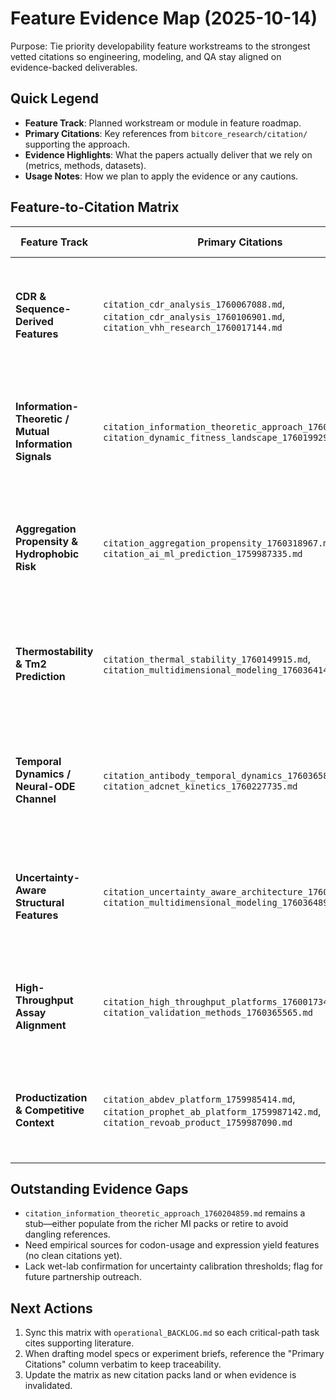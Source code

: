 # Feature Evidence Map (2025-10-14)

Purpose: Tie priority developability feature workstreams to the strongest vetted citations so engineering, modeling, and QA stay aligned on evidence-backed deliverables.

## Quick Legend
- **Feature Track**: Planned workstream or module in feature roadmap.
- **Primary Citations**: Key references from `bitcore_research/citation/` supporting the approach.
- **Evidence Highlights**: What the papers actually deliver that we rely on (metrics, methods, datasets).
- **Usage Notes**: How we plan to apply the evidence or any cautions.

## Feature-to-Citation Matrix

| Feature Track | Primary Citations | Evidence Highlights | Usage Notes |
| --- | --- | --- | --- |
| **CDR & Sequence-Derived Features** | `citation_cdr_analysis_1760067088.md`, `citation_cdr_analysis_1760106901.md`, `citation_vhh_research_1760017144.md` | Benchmarks for inverse folding, CDR-H3 flexibility motifs, nanobody CDR3 length trends; curated VHH sequence databases | Drive CDR feature engineering sprint; borrow test splits/metrics for regression baselines; ensure nanobody edge cases stay in scope |
| **Information-Theoretic / Mutual Information Signals** | `citation_information_theoretic_approach_1760204876.md`, `citation_dynamic_fitness_landscape_1760199292.md` | Formal MI framework, epistasis analysis, channel capacity framing for FLAb datasets | Reuse MI estimation recipes; constrain feature selection to high-MI residue pairs; document theoretical rationale in model cards |
| **Aggregation Propensity & Hydrophobic Risk** | `citation_aggregation_propensity_1760318967.md`, `citation_ai_ml_prediction_1759987335.md` | Demonstrated ML pipelines for aggregation with r=0.91 using surface curvature + electrostatics; surveys of developability ML benchmarks | Anchor surface-charge feature set; cross-check evaluation metrics before reproducing; highlight curvature descriptors as differentiator |
| **Thermostability & Tm2 Prediction** | `citation_thermal_stability_1760149915.md`, `citation_multidimensional_modeling_1760364146.md` | Sequence+structure ML achieving Spearman 0.4-0.52; MD-informed AbMelt models with R² 0.57-0.60; embedding-based nanobody Tm estimator | Justify hybrid sequence/structure head; borrow AbMelt MD-derived descriptors; extend to VHH via TEMPRO references |
| **Temporal Dynamics / Neural-ODE Channel** | `citation_antibody_temporal_dynamics_1760365867.md`, `citation_adcnet_kinetics_1760227735.md` | AbODE conjoined ODE design paradigm; ADCnet Neural-ODE kinetics for payload release with experimental validation | Build roadmap for dynamic developability predictor; cite when scoping temporal feature backlog; flag need for time-series labels |
| **Uncertainty-Aware Structural Features** | `citation_uncertainty_aware_architecture_1760366138.md`, `citation_multidimensional_modeling_1760364894.md` | ImmuneBuilder ensemble variance for confidence estimates; multimodal fusion recipes incorporating uncertainty weighting | Integrate ABodyBuilder2 uncertainty into feature pipeline; document calibration targets; share with validation for risk-aware thresholds |
| **High-Throughput Assay Alignment** | `citation_high_throughput_platforms_1760017345.md`, `citation_validation_methods_1760365565.md` | Enumerates assay stack (HIC, AC-SINS, DLS) and validation pipelines; provides wet-lab KPIs and cross-validation procedures | Map competition metrics to wet-lab corollaries; build QA checklist referencing assay confidence intervals |
| **Productization & Competitive Context** | `citation_abdev_platform_1759985414.md`, `citation_prophet_ab_platform_1759987142.md`, `citation_revoab_product_1759987090.md` | Market positioning for competitor platforms; technical deep dives into PROPHET-Ab and RevoAb capabilities | Use in feature priority discussions; reference when writing differentiators and customer-facing collateral |

## Outstanding Evidence Gaps
- `citation_information_theoretic_approach_1760204859.md` remains a stub—either populate from the richer MI packs or retire to avoid dangling references.
- Need empirical sources for codon-usage and expression yield features (no clean citations yet).
- Lack wet-lab confirmation for uncertainty calibration thresholds; flag for future partnership outreach.

## Next Actions
1. Sync this matrix with `operational_BACKLOG.md` so each critical-path task cites supporting literature.
2. When drafting model specs or experiment briefs, reference the "Primary Citations" column verbatim to keep traceability.
3. Update the matrix as new citation packs land or when evidence is invalidated.
